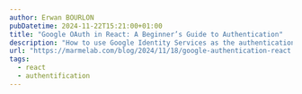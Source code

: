 ```yaml
---
author: Erwan BOURLON
pubDatetime: 2024-11-22T15:21:00+01:00
title: "Google OAuth in React: A Beginner’s Guide to Authentication"
description: "How to use Google Identity Services as the authentication provider in a React application, a step-by-step tutorial."
url: "https://marmelab.com/blog/2024/11/18/google-authentication-react.html"
tags:
  - react
  - authentification
---
```

